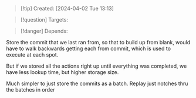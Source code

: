 
>[!tip] Created: [2024-04-02 Tue 13:13]

>[!question] Targets: 

>[!danger] Depends: 

Store the commit that we last ran from, so that to build up from blank, would have to walk backwards getting each from commit, which is used to execute at each spot.

But if we stored all the actions right up until everything was completed, we have less lookup time, but higher storage size.  

Much simpler to just store the commits as a batch.
Replay just notches thru the batches in order